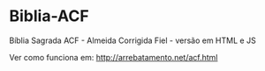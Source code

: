 # Biblia-ACF
Bíblia Sagrada ACF - Almeida Corrigida Fiel - versão em HTML e JS

Ver como funciona em: http://arrebatamento.net/acf.html

